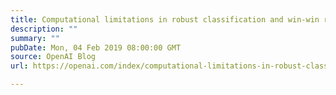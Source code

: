 ```yaml
---
title: Computational limitations in robust classification and win-win results
description: ""
summary: ""
pubDate: Mon, 04 Feb 2019 08:00:00 GMT
source: OpenAI Blog
url: https://openai.com/index/computational-limitations-in-robust-classification-and-win-win-results

---
```


